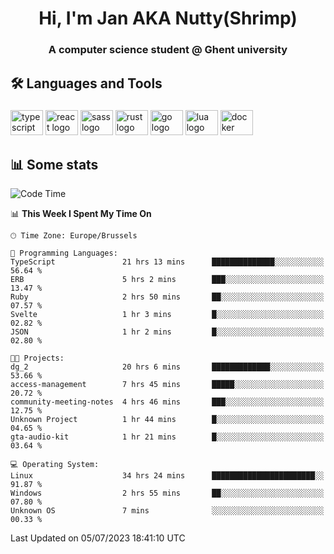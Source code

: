 <h1 align="center">Hi, I'm Jan AKA Nutty(Shrimp)</h1>
<h3 align="center">A computer science student @ Ghent university</h3>

<h2 align="left">🛠️ Languages and Tools</h2>

###

<div align="left">
  <img src="https://cdn.jsdelivr.net/gh/devicons/devicon/icons/typescript/typescript-original.svg" height="40" width="52" alt="typescript logo"  />
  <img src="https://cdn.jsdelivr.net/gh/devicons/devicon/icons/react/react-original.svg" height="40" width="52" alt="react logo"  />
  <img src="https://cdn.jsdelivr.net/gh/devicons/devicon/icons/sass/sass-original.svg" height="40" width="52" alt="sass logo"  />
  <img src="https://cdn.jsdelivr.net/gh/devicons/devicon/icons/rust/rust-plain.svg" height="40" width="52" alt="rust logo"  />
  <img src="https://cdn.jsdelivr.net/gh/devicons/devicon/icons/go/go-original.svg" height="40" width="52" alt="go logo"  />
  <img src="https://cdn.jsdelivr.net/gh/devicons/devicon/icons/lua/lua-original.svg" height="40" width="52" alt="lua logo"  />
  <img src="https://cdn.jsdelivr.net/gh/devicons/devicon/icons/docker/docker-original.svg" height="40" width="52" alt="docker logo"  />
</div>

<h2>📊 Some stats</h2>

<!--START_SECTION:waka-->
![Code Time](http://img.shields.io/badge/Code%20Time-3%2C431%20hrs%2026%20mins-blue)

📊 **This Week I Spent My Time On** 

```text
🕑︎ Time Zone: Europe/Brussels

💬 Programming Languages: 
TypeScript               21 hrs 13 mins      ██████████████░░░░░░░░░░░   56.64 % 
ERB                      5 hrs 2 mins        ███░░░░░░░░░░░░░░░░░░░░░░   13.47 % 
Ruby                     2 hrs 50 mins       ██░░░░░░░░░░░░░░░░░░░░░░░   07.57 % 
Svelte                   1 hr 3 mins         █░░░░░░░░░░░░░░░░░░░░░░░░   02.82 % 
JSON                     1 hr 2 mins         █░░░░░░░░░░░░░░░░░░░░░░░░   02.80 % 

🐱‍💻 Projects: 
dg_2                     20 hrs 6 mins       █████████████░░░░░░░░░░░░   53.66 % 
access-management        7 hrs 45 mins       █████░░░░░░░░░░░░░░░░░░░░   20.72 % 
community-meeting-notes  4 hrs 46 mins       ███░░░░░░░░░░░░░░░░░░░░░░   12.75 % 
Unknown Project          1 hr 44 mins        █░░░░░░░░░░░░░░░░░░░░░░░░   04.65 % 
gta-audio-kit            1 hr 21 mins        █░░░░░░░░░░░░░░░░░░░░░░░░   03.64 % 

💻 Operating System: 
Linux                    34 hrs 24 mins      ███████████████████████░░   91.87 % 
Windows                  2 hrs 55 mins       ██░░░░░░░░░░░░░░░░░░░░░░░   07.80 % 
Unknown OS               7 mins              ░░░░░░░░░░░░░░░░░░░░░░░░░   00.33 % 
```


 Last Updated on 05/07/2023 18:41:10 UTC
<!--END_SECTION:waka-->
